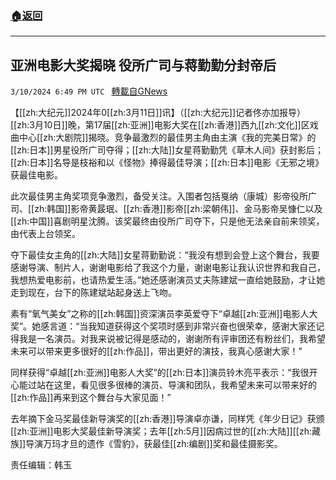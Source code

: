 ###  [:house:返回](README.md)
---


## 亚洲电影大奖揭晓 役所广司与蒋勤勤分封帝后
`3/10/2024 6:49 PM UTC ` [轉載自GNews](https://gnews.org/articles/2382261)

【[[zh:大纪元]]2024年0[[zh:3月11日]]讯】（[[zh:大纪元]]记者佟亦加报导）[[zh:3月10日]]晚，第17届[[zh:亚洲]]电影大奖在[[zh:香港]]西九[[zh:文化]]区戏曲中心[[zh:大剧院]]揭晓。竞争最激烈的最佳男主角由主演《我的完美日常》的[[zh:日本]]男星役所广司夺得；[[zh:大陆]]女星蒋勤勤凭《草木人间》获封影后；[[zh:日本]]名导是枝裕和以《怪物》捧得最佳导演；[[zh:日本]]电影《无邪之境》获最佳电影。

此次最佳男主角奖项竞争激烈，备受关注。入围者包括戛纳（康城）影帝役所广司、[[zh:韩国]]影帝黄晸珉、[[zh:香港]]影帝[[zh:梁朝伟]]、金马影帝吴慷仁以及[[zh:中国]]喜剧明星沈腾。该奖最终由役所广司夺下，只是他无法亲自前来领奖，由代表上台领奖。

夺下最佳女主角的[[zh:大陆]]女星蒋勤勤说：“我没有想到会登上这个舞台，我要感谢导演、制片人，谢谢电影给了我这个力量，谢谢电影让我认识世界和我自己，我想热爱电影前，也请热爱生活。”她还感谢演员丈夫陈建斌一直给她鼓励，才让她走到现在，台下的陈建斌站起身送上飞吻。

素有“氧气美女”之称的[[zh:韩国]]资深演员李英爱夺下“卓越[[zh:亚洲]]电影人大奖”。她感言道：“当我知道获得这个奖项时感到非常兴奋也很荣幸，感谢大家还记得我是一名演员。对我来说被记得是感动的，谢谢所有评审团还有粉丝们，我希望未来可以带来更多很好的[[zh:作品]]，带出更好的演技，我真心感谢大家！”

同样获得“卓越[[zh:亚洲]]电影人大奖”的[[zh:日本]]演员铃木亮平表示：“我很开心能过站在这里，看见很多很棒的演员、导演和团队，我希望未来可以带来好的[[zh:作品]]再来到这个舞台与大家见面！”

去年摘下金马奖最佳新导演奖的[[zh:香港]]导演卓亦谦，同样凭《年少日记》获颁[[zh:亚洲]]电影大奖最佳新导演奖；去年[[zh:5月]]因病过世的[[zh:大陆]][[zh:藏族]]导演万玛才旦的遗作《雪豹》，获最佳[[zh:编剧]]奖和最佳摄影奖。

责任编辑：韩玉

